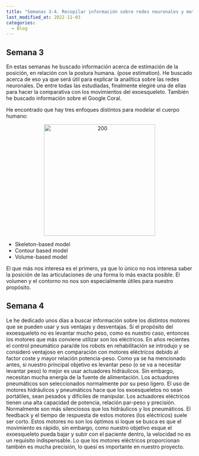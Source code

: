 ```yaml
---
title: "Semanas 3-4. Recopilar información sobre redes neuronales y motores"
last_modified_at: 2022-11-03
categories:
  - Blog
---
```

## Semana 3

En estas semanas he buscado información acerca de estimación de la posición, en relación con la postura humana. (pose estimation). He buscado acerca de eso ya que será útil para explicar la analítica sobre las redes neuronales. De entre todas las estudiadas, finalmente elegiré una de ellas para hacer la comparativa con los movimientos del exoesqueleto. 
También he buscado información sobre el Google Coral. 

He encontrado que hay tres enfoques distintos para modelar el cuerpo humano:

<p align="center">
<img src="/2022-tfg-veronica-tornero/images/tres enfoques para modelar el cuerpo humano.png" alt="200" width="300"/>
</p>

* Skeleton-based model
* Contour based model
* Volume-based model

El que más nos interesa es el primero, ya que lo único no nos interesa saber la posición de las articulaciones de una forma lo más exacta posible. El volumen y el contorno no nos son especialmente útiles para nuestro propósito.

## Semana 4

Le he dedicado unos días a buscar información sobre los distintos motores que se pueden usar y sus ventajas y desventajas.
Si el propósito del exoesqueleto no es levantar mucho peso, como es nuestro caso, entonces los motores que más conviene utilizar son los eléctricos.
En años recientes el control pneumático para/de los robots en rehabilitación se introdujo y se consideró ventajoso en comparación con motores eléctricos debido al factor coste y mayor relación potencia-peso.
Como ya se ha mencionado antes, si nuestro principal objetivo es levantar peso (o se va a necesitar levantar peso) lo mejor es usar actuadores hidráulicos. Sin embargo, necesitan mucha energía de la fuente de alimentación.
Los actuadores pneumáticos son seleccionados normalmente por su peso ligero. El uso de motores hidráulicos y pneumáticos hace que los exoesqueletos no sean portátiles, sean pesados y difíciles de manipular.
Los actuadores eléctricos tienen una alta capacidad de potencia, relación par-peso y precisión. Normalmente son más silenciosos que los hidráulicos y los pneumáticos.
El feedback y el tiempo de respuesta de estos motores (los eléctricos) suele ser corto. Estos motores no son los óptimos si loque se busca es que el movimiento es rápido, sin embargo, como nuestro objetivo esque el exoesqueleto pueda bajar y subir con el paciente dentro, la velocidad no es un requisito indispensable.
Lo que los motores eléctricos proporcionan también es mucha precisión, lo quesí es importante en nuestro proyecto.
